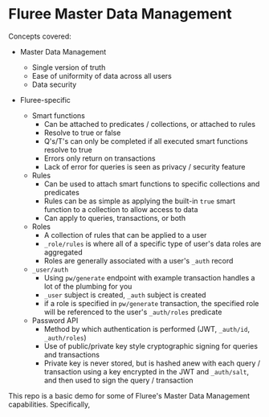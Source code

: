 # Fluree Master Data Management

Concepts covered:

- Master Data Management

  - Single version of truth
  - Ease of uniformity of data across all users
  - Data security

- Fluree-specific
  - Smart functions
    - Can be attached to predicates / collections, or attached to rules
    - Resolve to true or false
    - Q's/T's can only be completed if all executed smart functions resolve to true
    - Errors only return on transactions
    - Lack of error for queries is seen as privacy / security feature
  - Rules
    - Can be used to attach smart functions to specific collections and predicates
    - Rules can be as simple as applying the built-in `true` smart function to a collection to allow access to data
    - Can apply to queries, transactions, or both
  - Roles
    - A collection of rules that can be applied to a user
    - `_role/rules` is where all of a specific type of user's data roles are aggregated
    - Roles are generally associated with a user's `_auth` record
  - `_user/auth`
    - Using `pw/generate` endpoint with example transaction handles a lot of the plumbing for you
    - `_user` subject is created, `_auth` subject is created
    - if a role is specified in `pw/generate` transaction, the specified role will be referenced to the user's `_auth/roles` predicate
  - Password API
    - Method by which authentication is performed (JWT, `_auth/id`, `_auth/roles`)
    - Use of public/private key style cryptographic signing for queries and transactions
    - Private key is never stored, but is hashed anew with each query / transaction using a key encrypted in the JWT and `_auth/salt`, and then used to sign the query / transaction

This repo is a basic demo for some of Fluree's Master Data Management capabilities. Specifically,
